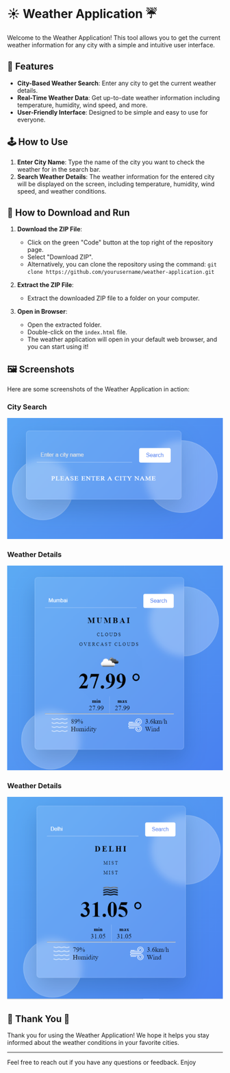 # ☀️ Weather Application ☔

Welcome to the Weather Application! This tool allows you to get the current weather information for any city with a simple and intuitive user interface.

## 🌟 Features

- **City-Based Weather Search**: Enter any city to get the current weather details.
- **Real-Time Weather Data**: Get up-to-date weather information including temperature, humidity, wind speed, and more.
- **User-Friendly Interface**: Designed to be simple and easy to use for everyone.

## 🕹️ How to Use

1. **Enter City Name**: Type the name of the city you want to check the weather for in the search bar.
2. **Search Weather Details**: The weather information for the entered city will be displayed on the screen, including temperature, humidity, wind speed, and weather conditions.

## 💾 How to Download and Run

1. **Download the ZIP File**:
   - Click on the green "Code" button at the top right of the repository page.
   - Select "Download ZIP".
   - Alternatively, you can clone the repository using the command: `git clone https://github.com/yourusername/weather-application.git`

2. **Extract the ZIP File**:
   - Extract the downloaded ZIP file to a folder on your computer.

3. **Open in Browser**:
   - Open the extracted folder.
   - Double-click on the `index.html` file.
   - The weather application will open in your default web browser, and you can start using it!

## 🖼️ Screenshots

Here are some screenshots of the Weather Application in action:

### City Search
![City Search](image_01.png)

### Weather Details
![Weather Details](image_02.png)

### Weather Details
![Weather Details](image_03.png)

## 🙏 Thank You 🙏

Thank you for using the Weather Application! We hope it helps you stay informed about the weather conditions in your favorite cities.

---

Feel free to reach out if you have any questions or feedback. Enjoy
